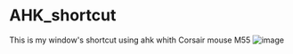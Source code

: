 # AHK_shortcut
This is my window's shortcut using ahk whith Corsair mouse M55
![image](https://user-images.githubusercontent.com/108789992/194635864-55a1e0f5-996c-4880-8011-8e17eed4d68d.png)
